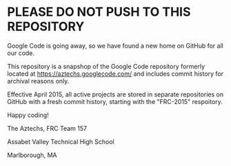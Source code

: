 # PLEASE DO NOT PUSH TO THIS REPOSITORY

Google Code is going away, so we have found a new home on GitHub for all our code.

This repository is a snapshop of the Google Code repository formerly located at https://aztechs.googlecode.com/ 
and includes commit history for archival reasons only.

Effective April 2015, all active projects are stored in separate repositories on GitHub with a fresh commit history, starting with the "FRC-2015" respoitory.

Happy coding!


The Aztechs, FRC Team 157

Assabet Valley Technical High School

Marlborough, MA

